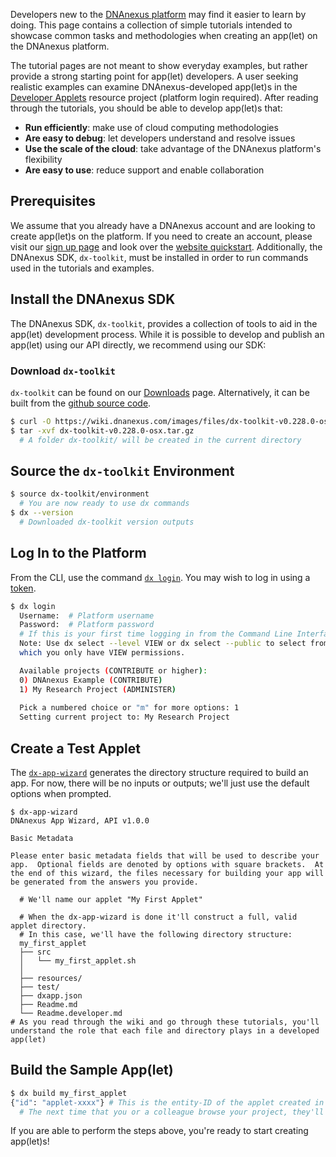 Developers new to the [DNAnexus platform](https://platform.dnanexus.com/login) may find it easier to learn by doing. This page contains a collection of simple tutorials intended to showcase common tasks and methodologies when creating an app(let) on the DNAnexus platform.

The tutorial pages are not meant to show everyday examples, but rather provide a strong starting point for app(let) developers. A user seeking realistic examples can examine DNAnexus-developed app(let)s in the [Developer Applets](https://platform.dnanexus.com/projects/B406G0x2fz2B3GVk65200003/data/) resource project (platform login required). After reading through the tutorials, you should be able to develop app(let)s that:

- **Run efficiently**: make use of cloud computing methodologies
- **Are easy to debug**: let developers understand and resolve issues
- **Use the scale of the cloud**: take advantage of the DNAnexus platform's flexibility
- **Are easy to use**: reduce support and enable collaboration

## Prerequisites

We assume that you already have a DNAnexus account and are looking to create app(let)s on the platform. If you need to create an account, please visit our [sign up page](https://platform.dnanexus.com/register) and look over the [website quickstart](https://wiki.dnanexus.com/UI/Quickstart). Additionally, the DNAnexus SDK, `dx-toolkit`, must be installed in order to run commands used in the tutorials and examples.

## Install the DNAnexus SDK

The DNAnexus SDK, `dx-toolkit`, provides a collection of tools to aid in the app(let) development process. While it is possible to develop and publish an app(let) using our API directly, we recommend using our SDK:

### Download `dx-toolkit`

`dx-toolkit` can be found on our [Downloads](https://wiki.dnanexus.com/Downloads#DNAnexus-Platform-SDK) page. Alternatively, it can be built from the [github source code](https://github.com/dnanexus/dx-toolkit).

```bash
$ curl -O https://wiki.dnanexus.com/images/files/dx-toolkit-v0.228.0-osx.tar.gz
$ tar -xvf dx-toolkit-v0.228.0-osx.tar.gz
  # A folder dx-toolkit/ will be created in the current directory
```

## Source the `dx-toolkit` Environment

```bash
$ source dx-toolkit/environment
  # You are now ready to use dx commands
$ dx --version
  # Downloaded dx-toolkit version outputs
```

## Log In to the Platform

From the CLI, use the command [`dx login`](https://wiki.dnanexus.com/Command-Line-Client/Index-of-dx-Commands#login). You may wish to log in using a [token](https://wiki.dnanexus.com/Command-Line-Client/Login-and-Logout#Authentication-Tokens).

```bash
$ dx login
  Username:  # Platform username
  Password:  # Platform password
  # If this is your first time logging in from the Command Line Interface, you will be prompted to select a project
  Note: Use dx select --level VIEW or dx select --public to select from projects for
  which you only have VIEW permissions.

  Available projects (CONTRIBUTE or higher):
  0) DNAnexus Example (CONTRIBUTE)
  1) My Research Project (ADMINISTER)
  
  Pick a numbered choice or "m" for more options: 1
  Setting current project to: My Research Project
```

## Create a Test Applet

The [`dx-app-wizard`](https://wiki.dnanexus.com/Helpstrings-of-SDK-Command-Line-Utilities#dx-app-wizard) generates the directory structure required to build an app. For now, there will be no inputs or outputs; we'll just use the default options when prompted.

```
$ dx-app-wizard
DNAnexus App Wizard, API v1.0.0

Basic Metadata

Please enter basic metadata fields that will be used to describe your app.  Optional fields are denoted by options with square brackets.  At the end of this wizard, the files necessary for building your app will be generated from the answers you provide.

  # We'll name our applet "My First Applet"

  # When the dx-app-wizard is done it'll construct a full, valid applet directory.
  # In this case, we'll have the following directory structure:
  my_first_applet
  ├── src
  │   └── my_first_applet.sh
  │
  ├── resources/
  ├── test/
  ├── dxapp.json
  ├── Readme.md
  └── Readme.developer.md
# As you read through the wiki and go through these tutorials, you'll understand the role that each file and directory plays in a developed app(let)
```

## Build the Sample App(let)

```bash
$ dx build my_first_applet
{"id": "applet-xxxx"} # This is the entity-ID of the applet created in the project
  # The next time that you or a colleague browse your project, they'll see this applet.
```

If you are able to perform the steps above, you're ready to start creating app(let)s!